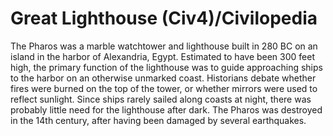 # Great Lighthouse (Civ4)/Civilopedia

The Pharos was a marble watchtower and lighthouse built in 280 BC on an island in the harbor of Alexandria, Egypt. Estimated to have been 300 feet high, the primary function of the lighthouse was to guide approaching ships to the harbor on an otherwise unmarked coast. Historians debate whether fires were burned on the top of the tower, or whether mirrors were used to reflect sunlight. Since ships rarely sailed along coasts at night, there was probably little need for the lighthouse after dark. The Pharos was destroyed in the 14th century, after having been damaged by several earthquakes.